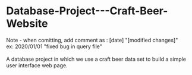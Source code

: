 # Database-Project---Craft-Beer-Website

Note - when comitting, add comment as : [date] "[modified changes]"\
ex: 2020/01/01 "fixed bug in query file"\
\
A database project in which we use a craft beer data set to build a simple user interface web page.
